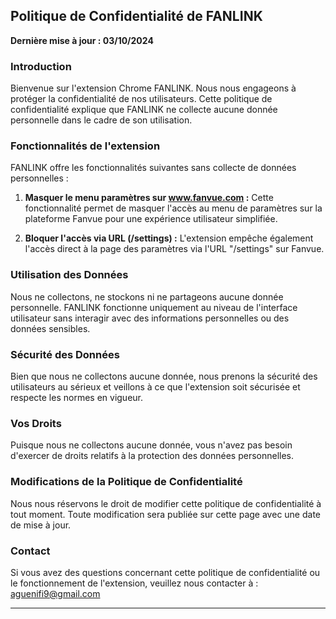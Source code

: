 ## Politique de Confidentialité de FANLINK

**Dernière mise à jour : 03/10/2024**

### Introduction

Bienvenue sur l'extension Chrome FANLINK. Nous nous engageons à protéger la confidentialité de nos utilisateurs. Cette politique de confidentialité explique que FANLINK ne collecte aucune donnée personnelle dans le cadre de son utilisation.

### Fonctionnalités de l'extension

FANLINK offre les fonctionnalités suivantes sans collecte de données personnelles :

1. **Masquer le menu paramètres sur www.fanvue.com :** Cette fonctionnalité permet de masquer l'accès au menu de paramètres sur la plateforme Fanvue pour une expérience utilisateur simplifiée.
   
2. **Bloquer l'accès via URL (/settings) :** L'extension empêche également l'accès direct à la page des paramètres via l'URL "/settings" sur Fanvue.

### Utilisation des Données

Nous ne collectons, ne stockons ni ne partageons aucune donnée personnelle. FANLINK fonctionne uniquement au niveau de l'interface utilisateur sans interagir avec des informations personnelles ou des données sensibles.

### Sécurité des Données

Bien que nous ne collectons aucune donnée, nous prenons la sécurité des utilisateurs au sérieux et veillons à ce que l'extension soit sécurisée et respecte les normes en vigueur.

### Vos Droits

Puisque nous ne collectons aucune donnée, vous n'avez pas besoin d'exercer de droits relatifs à la protection des données personnelles.

### Modifications de la Politique de Confidentialité

Nous nous réservons le droit de modifier cette politique de confidentialité à tout moment. Toute modification sera publiée sur cette page avec une date de mise à jour.

### Contact

Si vous avez des questions concernant cette politique de confidentialité ou le fonctionnement de l'extension, veuillez nous contacter à : aguenifi9@gmail.com

---
